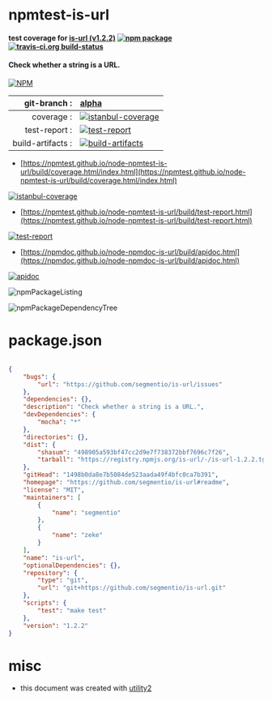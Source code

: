 # npmtest-is-url

#### test coverage for  [is-url (v1.2.2)](https://github.com/segmentio/is-url#readme)  [![npm package](https://img.shields.io/npm/v/npmtest-is-url.svg?style=flat-square)](https://www.npmjs.org/package/npmtest-is-url) [![travis-ci.org build-status](https://api.travis-ci.org/npmtest/node-npmtest-is-url.svg)](https://travis-ci.org/npmtest/node-npmtest-is-url)

#### Check whether a string is a URL.

[![NPM](https://nodei.co/npm/is-url.png?downloads=true&downloadRank=true&stars=true)](https://www.npmjs.com/package/is-url)

| git-branch : | [alpha](https://github.com/npmtest/node-npmtest-is-url/tree/alpha)|
|--:|:--|
| coverage : | [![istanbul-coverage](https://npmtest.github.io/node-npmtest-is-url/build/coverage.badge.svg)](https://npmtest.github.io/node-npmtest-is-url/build/coverage.html/index.html)|
| test-report : | [![test-report](https://npmtest.github.io/node-npmtest-is-url/build/test-report.badge.svg)](https://npmtest.github.io/node-npmtest-is-url/build/test-report.html)|
| build-artifacts : | [![build-artifacts](https://npmtest.github.io/node-npmtest-is-url/glyphicons_144_folder_open.png)](https://github.com/npmtest/node-npmtest-is-url/tree/gh-pages/build)|

- [https://npmtest.github.io/node-npmtest-is-url/build/coverage.html/index.html](https://npmtest.github.io/node-npmtest-is-url/build/coverage.html/index.html)

[![istanbul-coverage](https://npmtest.github.io/node-npmtest-is-url/build/screenCapture.buildCi.browser.%252Ftmp%252Fbuild%252Fcoverage.lib.html.png)](https://npmtest.github.io/node-npmtest-is-url/build/coverage.html/index.html)

- [https://npmtest.github.io/node-npmtest-is-url/build/test-report.html](https://npmtest.github.io/node-npmtest-is-url/build/test-report.html)

[![test-report](https://npmtest.github.io/node-npmtest-is-url/build/screenCapture.buildCi.browser.%252Ftmp%252Fbuild%252Ftest-report.html.png)](https://npmtest.github.io/node-npmtest-is-url/build/test-report.html)

- [https://npmdoc.github.io/node-npmdoc-is-url/build/apidoc.html](https://npmdoc.github.io/node-npmdoc-is-url/build/apidoc.html)

[![apidoc](https://npmdoc.github.io/node-npmdoc-is-url/build/screenCapture.buildCi.browser.%252Ftmp%252Fbuild%252Fapidoc.html.png)](https://npmdoc.github.io/node-npmdoc-is-url/build/apidoc.html)

![npmPackageListing](https://npmtest.github.io/node-npmtest-is-url/build/screenCapture.npmPackageListing.svg)

![npmPackageDependencyTree](https://npmtest.github.io/node-npmtest-is-url/build/screenCapture.npmPackageDependencyTree.svg)



# package.json

```json

{
    "bugs": {
        "url": "https://github.com/segmentio/is-url/issues"
    },
    "dependencies": {},
    "description": "Check whether a string is a URL.",
    "devDependencies": {
        "mocha": "*"
    },
    "directories": {},
    "dist": {
        "shasum": "498905a593bf47cc2d9e7f738372bbf7696c7f26",
        "tarball": "https://registry.npmjs.org/is-url/-/is-url-1.2.2.tgz"
    },
    "gitHead": "1498b0da8e7b5084de523aada49f4bfc0ca7b391",
    "homepage": "https://github.com/segmentio/is-url#readme",
    "license": "MIT",
    "maintainers": [
        {
            "name": "segmentio"
        },
        {
            "name": "zeke"
        }
    ],
    "name": "is-url",
    "optionalDependencies": {},
    "repository": {
        "type": "git",
        "url": "git+https://github.com/segmentio/is-url.git"
    },
    "scripts": {
        "test": "make test"
    },
    "version": "1.2.2"
}
```



# misc
- this document was created with [utility2](https://github.com/kaizhu256/node-utility2)

